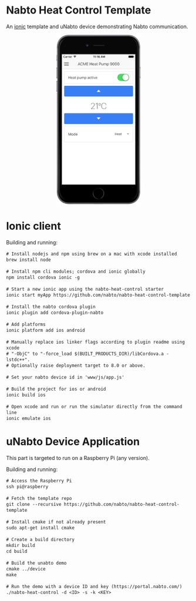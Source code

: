 # Nabto Heat Control Template

An [ionic](http://ionic.com/) template and uNabto device demonstrating Nabto communication.

<p align="center">
<img src="images/ios-preview.png" alt="ios-preview" width="230">
</p>

# Ionic client

Building and running:
```
# Install nodejs and npm using brew on a mac with xcode installed
brew install node

# Install npm cli modules; cordova and ionic globally
npm install cordova ionic -g

# Start a new ionic app using the nabto-heat-control starter
ionic start myApp https://github.com/nabto/nabto-heat-control-template

# Install the nabto cordova plugin
ionic plugin add cordova-plugin-nabto

# Add platforms
ionic platform add ios android

# Manually replace ios linker flags according to plugin readme using xcode
# "-ObjC" to "-force_load $(BUILT_PRODUCTS_DIR)/libCordova.a -lstdc++".
# Optionally raise deployment target to 8.0 or above.

# Set your nabto device id in 'www/js/app.js'

# Build the project for ios or android
ionic build ios

# Open xcode and run or run the simulator directly from the command line
ionic emulate ios
```

# uNabto Device Application

This part is targeted to run on a Raspberry Pi (any version).

Building and running:
```
# Access the Raspberry Pi
ssh pi@raspberry

# Fetch the template repo
git clone --recursive https://github.com/nabto/nabto-heat-control-template

# Install cmake if not already present
sudo apt-get install cmake

# Create a build directory
mkdir build
cd build

# Build the unabto demo
cmake ../device
make

# Run the demo with a device ID and key (https://portal.nabto.com/)
./nabto-heat-control -d <ID> -s -k <KEY>
```
